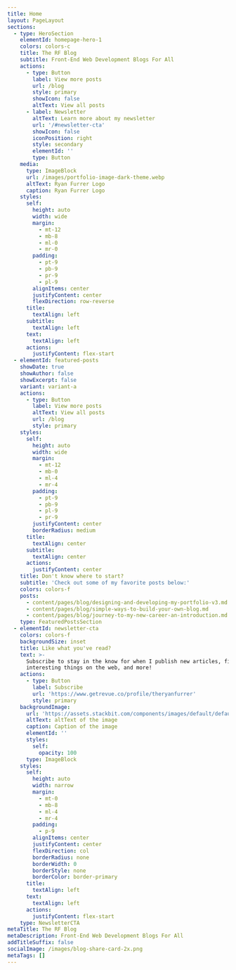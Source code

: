 ```yaml
---
title: Home
layout: PageLayout
sections:
  - type: HeroSection
    elementId: homepage-hero-1
    colors: colors-c
    title: The RF Blog
    subtitle: Front-End Web Development Blogs For All
    actions:
      - type: Button
        label: View more posts
        url: /blog
        style: primary
        showIcon: false
        altText: View all posts
      - label: Newsletter
        altText: Learn more about my newsletter
        url: '/#newsletter-cta'
        showIcon: false
        iconPosition: right
        style: secondary
        elementId: ''
        type: Button
    media:
      type: ImageBlock
      url: /images/portfolio-image-dark-theme.webp
      altText: Ryan Furrer Logo
      caption: Ryan Furrer Logo
    styles:
      self:
        height: auto
        width: wide
        margin:
          - mt-12
          - mb-8
          - ml-0
          - mr-0
        padding:
          - pt-9
          - pb-9
          - pr-9
          - pl-9
        alignItems: center
        justifyContent: center
        flexDirection: row-reverse
      title:
        textAlign: left
      subtitle:
        textAlign: left
      text:
        textAlign: left
      actions:
        justifyContent: flex-start
  - elementId: featured-posts
    showDate: true
    showAuthor: false
    showExcerpt: false
    variant: variant-a
    actions:
      - type: Button
        label: View more posts
        altText: View all posts
        url: /blog
        style: primary
    styles:
      self:
        height: auto
        width: wide
        margin:
          - mt-12
          - mb-0
          - ml-4
          - mr-4
        padding:
          - pt-9
          - pb-9
          - pl-9
          - pr-9
        justifyContent: center
        borderRadius: medium
      title:
        textAlign: center
      subtitle:
        textAlign: center
      actions:
        justifyContent: center
    title: Don't know where to start?
    subtitle: 'Check out some of my favorite posts below:'
    colors: colors-f
    posts:
      - content/pages/blog/designing-and-developing-my-portfolio-v3.md
      - content/pages/blog/simple-ways-to-build-your-own-blog.md
      - content/pages/blog/journey-to-my-new-career-an-introduction.md
    type: FeaturedPostsSection
  - elementId: newsletter-cta
    colors: colors-f
    backgroundSize: inset
    title: Like what you've read?
    text: >-
      Subscribe to stay in the know for when I publish new articles, find
      interesting things on the web, and more!
    actions:
      - type: Button
        label: Subscribe
        url: 'https://www.getrevue.co/profile/theryanfurrer'
        style: primary
    backgroundImage:
      url: 'https://assets.stackbit.com/components/images/default/default-image.png'
      altText: altText of the image
      caption: Caption of the image
      elementId: ''
      styles:
        self:
          opacity: 100
      type: ImageBlock
    styles:
      self:
        height: auto
        width: narrow
        margin:
          - mt-0
          - mb-8
          - ml-4
          - mr-4
        padding:
          - p-9
        alignItems: center
        justifyContent: center
        flexDirection: col
        borderRadius: none
        borderWidth: 0
        borderStyle: none
        borderColor: border-primary
      title:
        textAlign: left
      text:
        textAlign: left
      actions:
        justifyContent: flex-start
    type: NewsletterCTA
metaTitle: The RF Blog
metaDescription: Front-End Web Development Blogs For All
addTitleSuffix: false
socialImage: /images/blog-share-card-2x.png
metaTags: []
---
```

